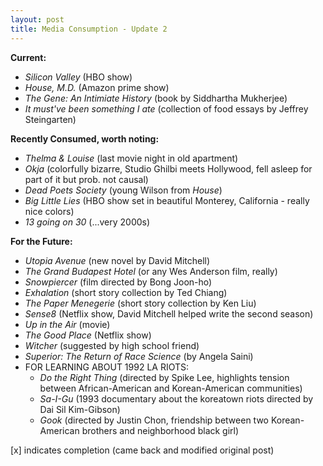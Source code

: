 ```yaml
---
layout: post
title: Media Consumption - Update 2
---
```

<!--excerpt-->
**Current:**   

  * *Silicon Valley* (HBO show)
  * *House, M.D.* (Amazon prime show)
  * *The Gene: An Intimiate History* (book by Siddhartha Mukherjee)
  * *It must've been something I ate* (collection of food essays by Jeffrey Steingarten)
 
**Recently Consumed, worth noting:**    
  * *Thelma & Louise* (last movie night in old apartment)
  * *Okja* (colorfully bizarre, Studio Ghilbi meets Hollywood, fell asleep for part of it but prob. not causal)
  * *Dead Poets Society* (young Wilson from *House*)
  * *Big Little Lies* (HBO show set in beautiful Monterey, California - really nice colors)
  * *13 going on 30* (...very 2000s)

**For the Future:**
  * *Utopia Avenue* (new novel by David Mitchell)
  * *The Grand Budapest Hotel* (or any Wes Anderson film, really)
  * *Snowpiercer* (film directed by Bong Joon-ho) 
  * *Exhalation* (short story collection by Ted Chiang)
  * *The Paper Menegerie* (short story collection by Ken Liu)
  * *Sense8* (Netflix show, David Mitchell helped write the second season)
  * *Up in the Air* (movie) 
  * *The Good Place* (Netflix show)
  * *Witcher* (suggested by high school friend)
  * *Superior: The Return of Race Science* (by Angela Saini)
  * FOR LEARNING ABOUT 1992 LA RIOTS: 
      * *Do the Right Thing* (directed by Spike Lee, highlights tension between African-American and Korean-American communities)
      * *Sa-I-Gu* (1993 documentary about the koreatown riots directed by Dai Sil Kim-Gibson)
      * *Gook* (directed by Justin Chon, friendship between two Korean-American brothers and neighborhood black girl)

[x] indicates completion (came back and modified original post)
